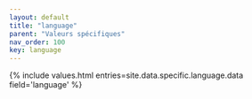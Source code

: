 ```yaml
---
layout: default
title: "language"
parent: "Valeurs spécifiques"
nav_order: 100
key: language
---
```


{% include values.html entries=site.data.specific.language.data field='language' %}
